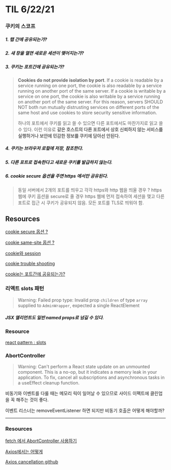# TIL 6/22/21

### 쿠키의 스코프

##### 1. 탭 간에 공유되는가?

##### 2. 새 창을 열면 새로운 세션이 맺어지는가?

##### 3. 쿠키는 포트간에 공유되는가?

   > **Cookies do not provide isolation by port**. If a cookie is readable by a service running on one port, the cookie is also readable by a service running on another port of the same server. If a cookie is writable by a service on one port, the cookie is also writable by a service running on another port of the same server. For this reason, servers SHOULD NOT both run mutually distrusting services on different ports of the same host and use cookies to store security sensitive information.
   >
   > 하나의 포트에서 쿠키를 읽고 쓸 수 있으면 다른 포트에서도 마찬가지로 읽고 쓸 수 있다. 이런 이유로 **같은 호스트의 다른 포트에서 상호 신뢰하지 않는 서비스를 실행하거나 보안에 민감한 정보를 쿠키에 담아선 안된다.**

##### 4. 쿠키는 브라우저 로컬에 저장, 참조한다.

##### 5. 다른 포트로 접속한다고 새로운 쿠키를 발급하지 않는다.

##### 6. cookie secure 옵션을 주면 https 에서만 공유된다.
   >동일 서버에서 2개의 포트를 띄우고 각각 https와 http 웹을 띄울 경우 ?  https 웹에 쿠키 옵션을 secure로 줄 경우 https 웹에 먼저 접속하여 세션을 맺고 다른 포트로 접근 시 쿠키가 공유되지 않음. 모든 포트를 TLS로 띄워야 함.



## Resources

[cookie secure 옵션 ?](https://nsinc.tistory.com/121)

[cookie same-site 옵션 ?](https://www.hahwul.com/2020/01/18/samesite-lax/#section_3)

[cookie와 session](https://jeong-pro.tistory.com/80)

[cookie trouble shooting](https://medium.com/swlh/7-keys-to-the-mystery-of-a-missing-cookie-fdf22b012f09)

[cookie는 포트간에 공유되는가?](https://stackoverflow.com/questions/1612177/are-http-cookies-port-specific)



### 리액트 slots 패턴

>  Warning: Failed prop type: Invalid prop `children` of type `array` supplied to `AdminWrapper`, expected a single ReactElement

##### JSX 엘리먼트도 일반 named props로 넘길 수 있다.

### Resource

[react pattern : slots](https://daveceddia.com/pluggable-slots-in-react-components/)

### AbortController

> Warning: Can't perform a React state update on an unmounted component. This is a no-op, but it indicates a memory leak in your application. To fix, cancel all subscriptions and asynchronous tasks in a useEffect cleanup function.

 비동기와 이벤트를 다룰 때는 메모리 릭이  일어날 수 있으므로 사이드 이펙트에 클린업을 꼭 해주는 것이 좋다.

 이벤트 리스너는 removeEventListener 하면 되지만 비동기 호출은 어떻게 해야할까?

---

### Resources

[fetch 에서 AbortController 사용하기](https://dev.to/pallymore/clean-up-async-requests-in-useeffect-hooks-90h)

[Axios에서는 어떻게](https://falsy.me/%EB%B9%84%EB%8F%99%EA%B8%B0-%EC%9A%94%EC%B2%AD-%EC%B7%A8%EC%86%8C%ED%95%98%EA%B8%B0-%EA%B7%B8%EB%A6%AC%EA%B3%A0-abortcontroller/)

[Axios cancellation github](https://github.com/axios/axios#cancellation)

